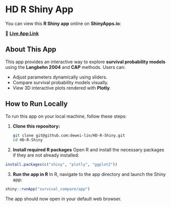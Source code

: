 # HD R Shiny App

You can view this **R Shiny app** online on **ShinyApps.io**:

🔗 **[Live App Link](https://dewei-lin.shinyapps.io/survival_compare/)**

## About This App

This app provides an interactive way to explore **survival probability models** using the **Langbehn 2004** and **CAP** methods. Users can:

- Adjust parameters dynamically using sliders.
- Compare survival probability models visually.
- View 3D interactive plots rendered with **Plotly**.

## How to Run Locally

To run this app on your local machine, follow these steps:

1. **Clone this repository:**
   ```bash
   git clone git@github.com:dewei-lin/HD-R-Shiny.git
   cd HD-R-Shiny
2. **Install required R packages**
Open R and install the necessary packages if they are not already installed:

 ```r
 install.packages(c("shiny", "plotly", "ggplot2"))
```

3. **Run the app in R**
In R, navigate to the app directory and launch the Shiny app:

 ```r
 shiny::runApp("survival_compare/app")
 ```
The app should now open in your default web browser.
